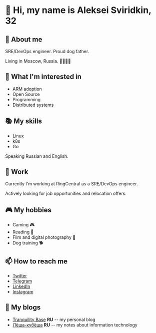 # 👋 Hi, my name is Aleksei Sviridkin, 32

## 📝 About me

SRE/DevOps engineer. Proud dog father.

Living in Moscow, Russia. 👨‍💻🇷🇺

## 🤔 What I'm interested in

- ARM adoption
- Open Source
- Programming
- Distributed systems

## 📚 My skills

- Linux
- k8s
- Go

Speaking Russian and English.

## 💼 Work

Currently I'm working at RingCentral as a SRE/DevOps engineer.

Actively looking for job opportunities and relocation offers.

## 🎮 My hobbies

- Gaming 🎮
- Reading 📖
- Film and digital photography 📸
- Dog training 🐕

## 📫 How to reach me

- [Twitter](https://twitter.com/lexfrei)
- [Telegram](https://t.me/lexfrei)
- [LinkedIn](https://www.linkedin.com/in/lexfrei/)
- [Instagram](https://www.instagram.com/lexfrei/)

## 📝 My blogs

- [Tranquility Base](https://t.me/tranqu) __RU__ -- my personal blog
- [Лёша-кубёша](https://t.me/kubealexis) __RU__ -- my notes about information technology
